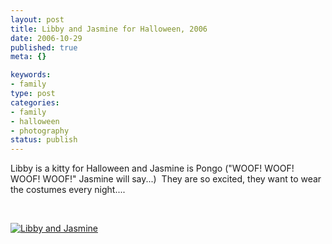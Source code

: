 ```yaml
--- 
layout: post
title: Libby and Jasmine for Halloween, 2006
date: 2006-10-29
published: true
meta: {}

keywords: 
- family
type: post
categories: 
- family
- halloween
- photography
status: publish
---
```



Libby is a kitty for Halloween and Jasmine is Pongo ("WOOF! WOOF! WOOF! WOOF!" Jasmine will say...)  They are so excited, they want to wear the costumes every night....



 



[![Libby and Jasmine ](/content/binary/WindowsLiveWriter/LibbyandJasmineforHalloween2007_F1A1/LibbyJazzhalloween_thumb7.jpg)](/content/binary/WindowsLiveWriter/LibbyandJasmineforHalloween2007_F1A1/LibbyJazz-halloween.JPG)

